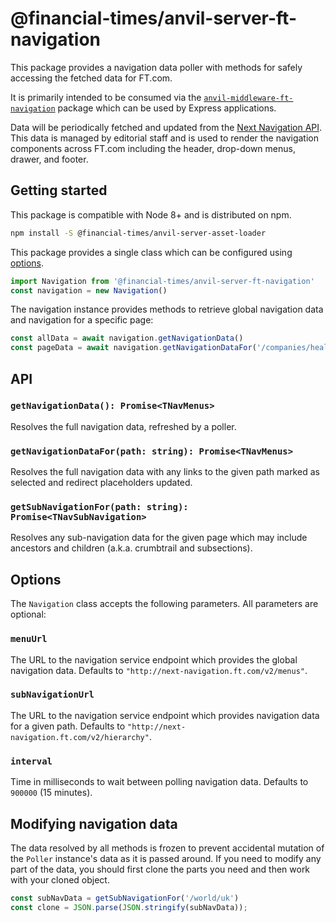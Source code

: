 # @financial-times/anvil-server-ft-navigation

This package provides a navigation data poller with methods for safely accessing the fetched data for FT.com.

It is primarily intended to be consumed via the [`anvil-middleware-ft-navigation`](https://github.com/Financial-Times/anvil/tree/master/packages/anvil-middleware-ft-navigation) package which can be used by Express applications.

Data will be periodically fetched and updated from the [Next Navigation API](https://github.com/Financial-Times/next-navigation-api). This data is managed by editorial staff and is used to render the navigation components across FT.com including the header, drop-down menus, drawer, and footer.


## Getting started

This package is compatible with Node 8+ and is distributed on npm.

```bash
npm install -S @financial-times/anvil-server-asset-loader
```

This package provides a single class which can be configured using [options](#options).

```js
import Navigation from '@financial-times/anvil-server-ft-navigation'
const navigation = new Navigation()
```

The navigation instance provides methods to retrieve global navigation data and navigation for a specific page:

```js
const allData = await navigation.getNavigationData()
const pageData = await navigation.getNavigationDataFor('/companies/health')
```


## API

### `getNavigationData(): Promise<TNavMenus>`

Resolves the full navigation data, refreshed by a poller.

### `getNavigationDataFor(path: string): Promise<TNavMenus>`

Resolves the full navigation data with any links to the given path marked as selected and redirect placeholders updated.

### `getSubNavigationFor(path: string): Promise<TNavSubNavigation>`

Resolves any sub-navigation data for the given page which may include ancestors and children (a.k.a. crumbtrail and subsections).


## Options

The `Navigation` class accepts the following parameters. All parameters are optional:

 ### `menuUrl`

The URL to the navigation service endpoint which provides the global navigation data. Defaults to `"http://next-navigation.ft.com/v2/menus"`.

### `subNavigationUrl`

The URL to the navigation service endpoint which provides navigation data for a given path. Defaults to `"http://next-navigation.ft.com/v2/hierarchy"`.

### `interval`

Time in milliseconds to wait between polling navigation data. Defaults to `900000` (15 minutes).


## Modifying navigation data

The data resolved by all methods is frozen to prevent accidental mutation of the `Poller` instance's data as it is passed around. If you need to modify any part of the data, you should first clone the parts you need and then work with your cloned object.

```js
const subNavData = getSubNavigationFor('/world/uk')
const clone = JSON.parse(JSON.stringify(subNavData));
```
